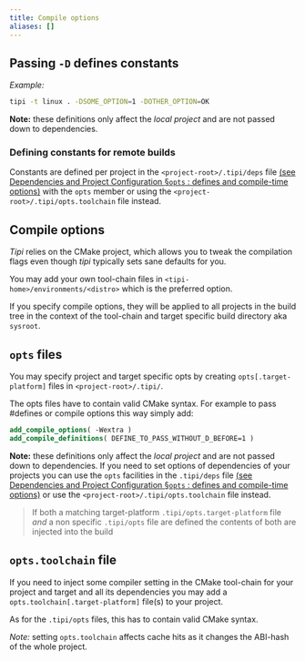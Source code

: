 ```yaml
---
title: Compile options
aliases: []
---
```



## Passing `-D` defines constants

_Example:_

```bash
tipi -t linux . -DSOME_OPTION=1 -DOTHER_OPTION=OK
```

**Note:** these definitions only affect the _local project_ and are not passed down to dependencies. 

### Defining constants for remote builds

Constants are defined per project in the `<project-root>/.tipi/deps` file [(see Dependencies and Project Configuration §`opts` : defines and compile-time options)](./02-dependencies#--opts--defines-and-compile-time-options) with the `opts` member or using the `<project-root>/.tipi/opts.toolchain` file instead.

<!-- TODO what happens if one does both? -->



## Compile options

_Tipi_ relies on the CMake project, which allows you to tweak the compilation flags even though _tipi_ typically sets sane defaults for you.

You may add your own tool-chain files in `<tipi-home>/environments/<distro>` which is the preferred option.

If you specify compile options, they will be applied to all projects in the build tree in the context of the tool-chain and target specific build directory aka `sysroot`.



## `opts` files

You may specify project and target specific opts by creating `opts[.target-platform]` files in `<project-root>/.tipi/`.

The opts files have to contain valid CMake syntax. For example to pass #defines or compile options this way simply add:

```cmake
add_compile_options( -Wextra )
add_compile_definitions( DEFINE_TO_PASS_WITHOUT_D_BEFORE=1 )
```

**Note:** these definitions only affect the _local project_ and are not passed down to dependencies. 
If you need to set options of dependencies of your projects you can use the `opts` facilities in the `.tipi/deps` file [(see Dependencies and Project Configuration §`opts` : defines and compile-time options)](./02-dependencies#--opts--defines-and-compile-time-options)  or use the `<project-root>/.tipi/opts.toolchain` file instead.

> If both a matching target-platform `.tipi/opts.target-platform` file *and* a non specific `.tipi/opts` file are defined the contents of both are injected into the build


## `opts.toolchain` file

If you need to inject some compiler setting in the CMake tool-chain for your project and target and all its dependencies you may add a `opts.toolchain[.target-platform]` file(s) to your project.

As for the `.tipi/opts` files, this has to contain valid CMake syntax.

_Note:_ setting `opts.toolchain` affects cache hits as it changes the ABI-hash of the whole project.

